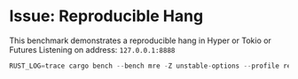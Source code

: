 # Issue: Reproducible Hang

This benchmark demonstrates a reproducible hang in Hyper or Tokio or Futures
Listening on address: `127.0.0.1:8888`

```rust
RUST_LOG=trace cargo bench --bench mre -Z unstable-options --profile release -- calibrate-limit --nocapture &> bench-trace.log
```
